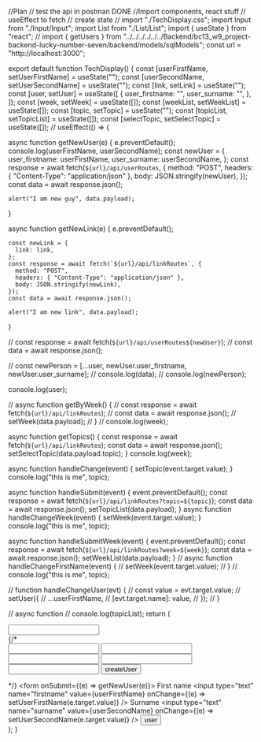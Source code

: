 //Plan
// test the api in postman DONE
//Import components, react stuff
// useEffect to fetch
// create state
//
import "./TechDisplay.css";
import Input from "./Input/Input";
import List from "./List/List";
import { useState } from "react";
// import { getUsers } from "../../../../../../Backend/bc13_w9_project-backend-lucky-number-seven/backend/models/sqlModels";
const url = "http://localhost:3000";

export default function TechDisplay() {
  const [userFirstName, setUserFirstName] = useState("");
  const [userSecondName, setUserSecondName] = useState("");
  const [link, setLink] = useState("");
  const [user, setUser] = useState([
    {
      user_firstname: "",
      user_surname: "",
    },
  ]);
  const [week, setWeek] = useState([]);
  const [weekList, setWeekList] = useState([]);
  const [topic, setTopic] = useState("");
  const [topicList, setTopicList] = useState([]);
  const [selectTopic, setSelectTopic] = useState([]);
  // useEffect(() => {

  async function getNewUser(e) {
    e.preventDefault();
    console.log(userFirstName, userSecondName);
    const newUser = {
      user_firstname: userFirstName,
      user_surname: userSecondName,
    };
    const response = await fetch(`${url}/api/userRoutes`, {
      method: "POST",
      headers: { "Content-Type": "application/json" },
      body: JSON.stringify(newUser),
    });
    const data = await response.json();

    alert("I am new guy", data.payload);
  }

  async function getNewLink(e) {
    e.preventDefault();

    const newLink = {
      link: link,
    };
    const response = await fetch(`${url}/api/linkRoutes`, {
      method: "POST",
      headers: { "Content-Type": "application/json" },
      body: JSON.stringify(newLink),
    });
    const data = await response.json();

    alert("I am new link", data.payload);
  }

  // const response = await fetch(`${url}/api/userRoutes${newUser}`);
  // const data = await response.json();

  // const newPerson = [...user, newUser.user_firstname, newUser.user_surname];
  // console.log(data);
  // console.log(newPerson);

  console.log(user);

  // async function getByWeek() {
  //   const response = await fetch(`${url}/api/linkRoutes`);
  //   const data = await response.json();
  //   setWeek(data.payload);
  // }
  // console.log(week);

  async function getTopics() {
    const response = await fetch(`${url}/api/linkRoutes`);
    const data = await response.json();
    setSelectTopic(data.payload.topic);
  }
  console.log(week);

  async function handleChange(event) {
    setTopic(event.target.value);
  }
  console.log("this is me", topic);

  async function handleSubmit(event) {
    event.preventDefault();
    const response = await fetch(`${url}/api/linkRoutes?topic=${topic}`);
    const data = await response.json();
    setTopicList(data.payload);
  }
  async function handleChangeWeek(event) {
    setWeek(event.target.value);
  }
  console.log("this is me", topic);

  async function handleSubmitWeek(event) {
    event.preventDefault();
    const response = await fetch(`${url}/api/linkRoutes?week=${week}`);
    const data = await response.json();
    setWeekList(data.payload);
  }
  // async function handleChangeFirstName(event) {
  //   setWeek(event.target.value);
  // }
  // console.log("this is me", topic);

  // function handleChangeUser(evt) {
  //   const value = evt.target.value;
  //   setUser({
  //     ...userFirstName,
  //     [evt.target.name]: value,
  //   });
  // }

  // async function
  // console.log(topicList);
  return (
    <div className="techDisplay">
      <div className="listAndInputs">
        <Input
          className="inputComponent"
          topic={topic}
          handleSubmit={handleSubmit}
          handleChange={handleChange}
          week={week}
          handleSubmitWeek={handleSubmitWeek}
          handleChangeWeek={handleChangeWeek}
        />
        <List
          topicList={topicList}
          weekList={weekList}
          className="listComponent"
        />
      </div>
      <div className="Test">
        {/* <form>
          <input onChange={handleChangeFirstName}></input>
          <input onChange={handleChangeSurname}></input>
          <input onChange={handleChangeWeekNumber}></input>
          <input onChange={handleChangeTopicName}></input>
          <input onChange={handleChangeLink}></input>
          <input type="submit" value="createUser"></input>
        </form> */}
        <form onSubmit={(e) => getNewUser(e)}>
          <label>
            First name
            <input
              type="text"
              name="firstname"
              value={userFirstName}
              onChange={(e) => setUserFirstName(e.target.value)}
            />
          </label>
          <label>
            Surname
            <input
              type="text"
              name="surname"
              value={userSecondName}
              onChange={(e) => setUserSecondName(e.target.value)}
            />
            <input type="submit" value="user" />
          </label>
        </form>
      </div>
    </div>
  );
}
